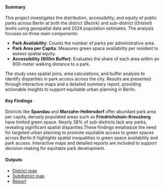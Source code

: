 #### Summary

This project investigates the distribution, accessibility, and equity of public parks across Berlin at both the district (*Bezirk*) and sub-district (*Ortsteil*) levels using geospatial data and 2024 population estimates. The analysis focuses on three main components:

- **Park Availability**: Counts the number of parks per administrative area.
- **Park Area per Capita**: Measures green space availability per resident to assess spatial equity.
- **Accessibility (800m Buffer)**: Evaluates the share of each area within an 800-meter walking distance to a park.

The study uses spatial joins, area calculations, and buffer analysis to identify disparities in park access across the city. Results are presented through interactive maps and a detailed summary report, providing actionable insights to support equitable urban planning in Berlin.


####  Key Findings

Districts like **Spandau** and **Marzahn-Hellersdorf** offer abundant park area per capita, densely populated areas such as **Friedrichshain-Kreuzberg** have limited green space. Nearly 38% of sub-districts lack any parks, revealing significant spatial disparities.These findings emphasize the need for targeted urban planning to promote equitable access to green spaces across Berlin.It highlights spatial inequalities in green space availability and park access. Interactive maps and detailed reports are included to support decision-making for equitable park development.


#### Outputs

- [District map](https://fyeqaa.github.io/berlin-park-accessibility/district_park_accessibility_map.html)
- [Subdistrict map ](https://fyeqaa.github.io/berlin-park-accessibility/subdistrict_park_accessibility_map.html)
- [Report](https://github.com/fyeqaa/berlin-park-accessibility/blob/main/Results/report.md)

